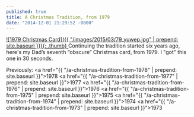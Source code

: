 ```yaml
---
published: true
title: A Christmas Tradition, from 1979
date: "2014-12-01 21:29:52 -0800"
---
```


<a href="/images/2015/03/79_yuwep.jpg" target="_blank">
  ![1979 Christmas Card]({{ "/images/2015/03/79_yuwep.jpg" | prepend: site.baseurl }}){: .thumb}
</a>
Continuing the tradition started six years ago, here's my Dad&rsquo;s seventh
&ldquo;obscure&rdquo; Christmas card, from 1979. I "got" this one in 30 seconds.

Previously:
<a href="{{ "/a-christmas-tradition-from-1978" | prepend: site.baseurl }}">1978</a>
<a href="{{ "/a-christmas-tradition-from-1977" | prepend: site.baseurl }}">1977</a>
<a href="{{ "/a-christmas-tradition-from-1976" | prepend: site.baseurl }}">1976</a>
<a href="{{ "/a-christmas-tradition-from-1975" | prepend: site.baseurl }}">1975</a>
<a href="{{ "/a-christmas-tradition-from-1974" | prepend: site.baseurl }}">1974</a>
<a href="{{ "/a-christmas-tradition-from-1973" | prepend: site.baseurl }}">1973</a>
